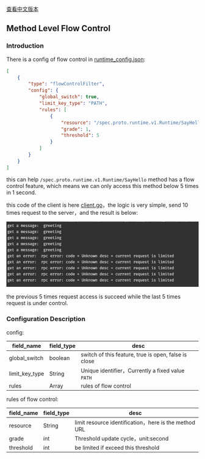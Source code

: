 [查看中文版本](start/stream_filter/flow_control.md)

## Method Level Flow Control

### Introduction

There is a config of flow control in [runtime_config.json](https://github.com/mosn/layotto/blob/main/configs/runtime_config.json):

```json
[
    {
        "type": "flowControlFilter",
        "config": {
            "global_switch": true,
            "limit_key_type": "PATH",
            "rules": [
                {
                    "resource": "/spec.proto.runtime.v1.Runtime/SayHello",
                    "grade": 1,
                    "threshold": 5
                }
            ]
        }
    }
]
```

this can help `/spec.proto.runtime.v1.Runtime/SayHello` method has a flow control feature, which means we can only access this method below 5 times in 1 second.

this code of the client is here [client.go](https://github.com/mosn/layotto/blob/main/demo/flowcontrol/client.go)，the logic is very simple, send 10 times request to the server，and the result is below:

![img.png](/img/flow_control.png)

the previous 5 times request access is succeed while the last 5 times request is under control.

### Configuration Description

config:

| field_name | field_type | desc |
|  ----  | ----  | ---- |
| global_switch  | boolean | switch of this feature, true is open, false is close |
| limit_key_type  | String | Unique identifier，Currently a fixed value `PATH` |
| rules  | Array | rules of flow control |

rules of flow control:

| field_name | field_type | desc |
|  ----  | ----  | ---- |
| resource  | String | limit resource identification，here is the method URL |
| grade  | int | Threshold update cycle，unit:second |
| threshold  | int | be limited if exceed this threshold |